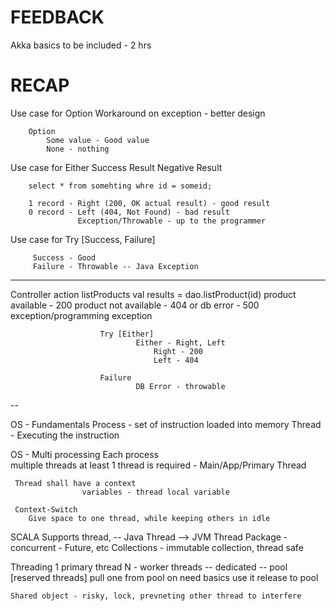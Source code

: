 # FEEDBACK


Akka basics to be included - 2 hrs



# RECAP

Use case for Option
        Workaround on exception - better design
        
        Option 
            Some value - Good value
            None - nothing
            
Use case for Either
        Success Result
        Negative Result
        
        select * from somehting whre id = someid;
        
        1 record - Right (200, OK actual result) - good result
        0 record - Left (404, Not Found) - bad result
                   Exception/Throwable - up to the programmer
    
Use case for Try [Success, Failure]

         Success - Good
         Failure - Throwable -- Java Exception
        
----

Controller
    action listProducts
                val results = dao.listProduct(id)
                        product available - 200
                        product not available - 404
                        or db error - 500 exception/programming exception
                        
                        Try [Either]
                                Either - Right, Left
                                    Right - 200
                                    Left - 404
                                    
                        Failure 
                                DB Error - throwable
                                

--

OS - Fundamentals
  Process - set of instruction loaded into memory
      Thread - Executing the instruction
      
OS - Multi processing
     Each process   
                multiple threads
                at least 1 thread is required - Main/App/Primary Thread
                
     Thread shall have a context
                    variables - thread local variable
                    
     Context-Switch
        Give space to one thread, while keeping others in idle
           
SCALA
    Supports thread, -- Java Thread --> JVM Thread
    Package - concurrent - Future, etc
        Collections  - immutable collection, thread safe
        
        
Threading
    1 primary thread 
    N - worker threads
        -- dedicated
        -- pool [reserved threads]
            pull one from pool on need basics
            use it
            release to pool
            
    Shared object - risky, lock, prevneting other thread to interfere